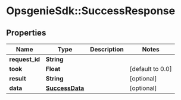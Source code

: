 # OpsgenieSdk::SuccessResponse

## Properties
Name | Type | Description | Notes
------------ | ------------- | ------------- | -------------
**request_id** | **String** |  | 
**took** | **Float** |  | [default to 0.0]
**result** | **String** |  | [optional] 
**data** | [**SuccessData**](SuccessData.md) |  | [optional] 


